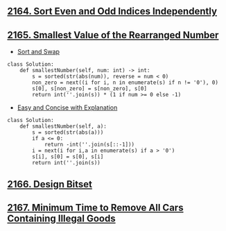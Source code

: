 ## [2164. Sort Even and Odd Indices Independently](https://leetcode.com/contest/weekly-contest-279/problems/sort-even-and-odd-indices-independently)

## [2165. Smallest Value of the Rearranged Number](https://leetcode.com/contest/weekly-contest-279/problems/smallest-value-of-the-rearranged-number)
- [Sort and Swap](https://leetcode.com/problems/smallest-value-of-the-rearranged-number/discuss/1748511/Sort-and-Swap)
```python3
class Solution:
    def smallestNumber(self, num: int) -> int:
        s = sorted(str(abs(num)), reverse = num < 0)
        non_zero = next((i for i, n in enumerate(s) if n != '0'), 0)
        s[0], s[non_zero] = s[non_zero], s[0]
        return int(''.join(s)) * (1 if num >= 0 else -1)
```
- [Easy and Concise with Explanation](https://leetcode.com/problems/smallest-value-of-the-rearranged-number/discuss/1748527/Python-Easy-and-Concise-with-Explanation)
```python3
class Solution:
    def smallestNumber(self, a):
        s = sorted(str(abs(a)))
        if a <= 0:
            return -int(''.join(s[::-1]))
        i = next(i for i,a in enumerate(s) if a > '0')
        s[i], s[0] = s[0], s[i]
        return int(''.join(s))
```

## [2166. Design Bitset](https://leetcode.com/contest/weekly-contest-279/problems/design-bitset)

## [2167. Minimum Time to Remove All Cars Containing Illegal Goods](https://leetcode.com/contest/weekly-contest-279/problems/minimum-time-to-remove-all-cars-containing-illegal-goods)

